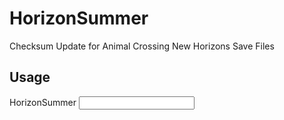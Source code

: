 # HorizonSummer
 Checksum Update for Animal Crossing New Horizons Save Files

## Usage
HorizonSummer <input file>
